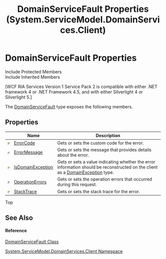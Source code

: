 ﻿---
title: DomainServiceFault Properties (System.ServiceModel.DomainServices.Client)
TOCTitle: DomainServiceFault Properties
ms:assetid: Properties.T:System.ServiceModel.DomainServices.Client.DomainServiceFault
ms:mtpsurl: https://msdn.microsoft.com/en-us/library/system.servicemodel.domainservices.client.domainservicefault_properties(v=VS.91)
ms:contentKeyID: 28755620
ms.date: 01/27/2012
mtps_version: v=VS.91
---

# DomainServiceFault Properties

Include Protected Members  
Include Inherited Members  

\[WCF RIA Services Version 1 Service Pack 2 is compatible with either .NET framework 4 or .NET Framework 4.5, and with either Silverlight 4 or Silverlight 5.\]

The [DomainServiceFault](ff423203\(v=vs.91\).md) type exposes the following members.

## Properties

<table>
<thead>
<tr class="header">
<th> </th>
<th>Name</th>
<th>Description</th>
</tr>
</thead>
<tbody>
<tr class="odd">
<td><img src="images\Ff422600.pubproperty(en-us,VS.91).gif" title="Public property" alt="Public property" /></td>
<td><a href="ff422394(v=vs.91).md">ErrorCode</a></td>
<td>Gets or sets the custom code for the error.</td>
</tr>
<tr class="even">
<td><img src="images\Ff422600.pubproperty(en-us,VS.91).gif" title="Public property" alt="Public property" /></td>
<td><a href="ff422794(v=vs.91).md">ErrorMessage</a></td>
<td>Gets or sets the message that provides details about the error.</td>
</tr>
<tr class="odd">
<td><img src="images\Ff422600.pubproperty(en-us,VS.91).gif" title="Public property" alt="Public property" /></td>
<td><a href="ff423048(v=vs.91).md">IsDomainException</a></td>
<td>Gets or sets a value indicating whether the error information should be reconstructed on the client as a <a href="ff422448(v=vs.91).md">DomainException</a> type.</td>
</tr>
<tr class="even">
<td><img src="images\Ff422600.pubproperty(en-us,VS.91).gif" title="Public property" alt="Public property" /></td>
<td><a href="ff422817(v=vs.91).md">OperationErrors</a></td>
<td>Gets or sets the operation errors that occurred during this request.</td>
</tr>
<tr class="odd">
<td><img src="images\Ff422600.pubproperty(en-us,VS.91).gif" title="Public property" alt="Public property" /></td>
<td><a href="ff422903(v=vs.91).md">StackTrace</a></td>
<td>Gets or sets the stack trace for the error.</td>
</tr>
</tbody>
</table>

Top

## See Also

#### Reference

[DomainServiceFault Class](ff423203\(v=vs.91\).md)

[System.ServiceModel.DomainServices.Client Namespace](ff422479\(v=vs.91\).md)


